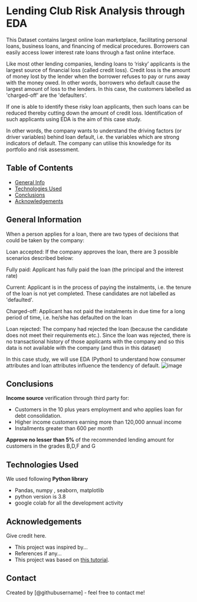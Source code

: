 # Lending Club Risk Analysis through EDA
This Dataset contains largest online loan marketplace, facilitating personal loans, business loans, and financing of medical procedures. Borrowers can easily access lower interest rate loans through a fast online interface.  

Like most other lending companies, lending loans to ‘risky’ applicants is the largest source of financial loss (called credit loss). Credit loss is the amount of money lost by the lender when the borrower refuses to pay or runs away with the money owed. In other words, borrowers who default cause the largest amount of loss to the lenders. In this case, the customers labelled as 'charged-off' are the 'defaulters'. 

If one is able to identify these risky loan applicants, then such loans can be reduced thereby cutting down the amount of credit loss. Identification of such applicants using EDA is the aim of this case study.

In other words, the company wants to understand the driving factors (or driver variables) behind loan default, i.e. the variables which are strong indicators of default.  The company can utilise this knowledge for its portfolio and risk assessment. 

## Table of Contents
* [General Info](#general-information)
* [Technologies Used](#technologies-used)
* [Conclusions](#conclusions)
* [Acknowledgements](#acknowledgements)

<!-- You can include any other section that is pertinent to your problem -->

## General Information
When a person applies for a loan, there are two types of decisions that could be taken by the company:

Loan accepted: If the company approves the loan, there are 3 possible scenarios described below:

Fully paid: Applicant has fully paid the loan (the principal and the interest rate)

Current: Applicant is in the process of paying the instalments, i.e. the tenure of the loan is not yet completed. These candidates are not labelled as 'defaulted'.

Charged-off: Applicant has not paid the instalments in due time for a long period of time, i.e. he/she has defaulted on the loan 

Loan rejected: The company had rejected the loan (because the candidate does not meet their requirements etc.). Since the loan was rejected, there is no transactional history of those applicants with the company and so this data is not available with the company (and thus in this dataset)

In this case study, we will use  EDA (Python) to understand how consumer attributes and loan attributes influence the tendency of default.
![image](https://user-images.githubusercontent.com/36054524/183791866-d3f69b58-5563-412d-bd06-abbf966f844a.png)

<!-- You don't have to answer all the questions - just the ones relevant to your project. -->

## Conclusions
**Income source** verification through third party for:

- Customers in the 10 plus years employment and who applies loan for debt consolidation.
- Higher income customers earning more than 120,000 annual income
- Installments greater than 600 per month

**Approve no lesser than 5%** of the recommended lending amount for customers in the grades B,D,F and G

<!-- You don't have to answer all the questions - just the ones relevant to your project. -->


## Technologies Used
We used following **Python library**
- Pandas, numpy , seaborn, matplotlib
- python version is 3.8 
- google colab for all the development activity 

## Acknowledgements
Give credit here.
- This project was inspired by...
- References if any...
- This project was based on [this tutorial](https://www.example.com).


## Contact
Created by [@githubusername] - feel free to contact me!


<!-- Optional -->
<!-- ## License -->
<!-- This project is open source and available under the [... License](). -->

<!-- You don't have to include all sections - just the one's relevant to your project -->
